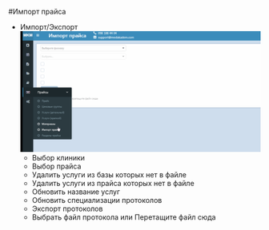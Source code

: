 #Импорт прайса
- Импорт/Экспорт
  ![Image](Image\importpraisa.gif)
  - Выбор клиники
  - Выбор прайса
  - Удалить услуги из базы которых нет в файле 
  - Удалить услуги из прайса которых нет в файле
  - Обновить название услуг
  - Обновить специализации протоколов 
  - Экспорт протоколов
  - Выбрать файл протокола или Перетащите файл сюда



